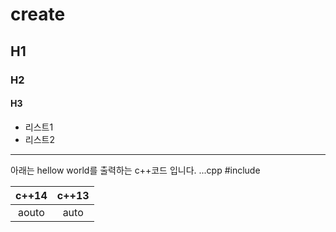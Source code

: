 # create
## H1
### H2
#### H3

- 리스트1
- 리스트2

----------------------------

아래는 hellow world를 출력하는 c++코드 입니다.
...cpp
#include<iosream>
  



| c++14 | c++13|
|:---:|:---:|
| aouto | auto |

